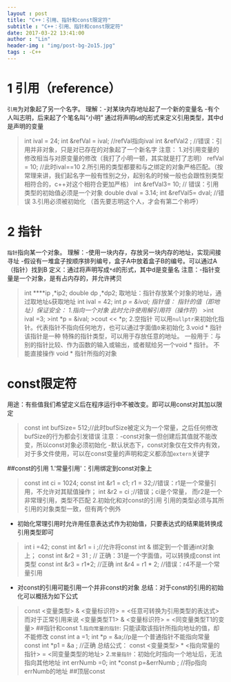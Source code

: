 ```yaml
---
layout : post
title: "C++：引用、指针和const限定符"
subtitle : "C++：引用、指针和const限定符"
date: 2017-03-22 13:41:00
author : "Lin"
header-img : "img/post-bg-2o15.jpg"
tags : -C++
---
```



# 1 引用（reference）
  `引用`为对象起了另一个名字。
  理解：-对某块内存地址起了一个新的变量名
        -有个人叫志明，后来起了个笔名叫“小明”
  通过将声明`&d`的形式来定义引用类型，其中d是声明的变量
  > int ival = 24;
  >int &refVal = ival; //refVal指向ival
  >int &refVal2 ;    //错误：引用并非对象，只是对已存在的对象起了一个新名字
  注意：
  1.对引用变量的修改相当与对原变量的修改（我打了小明一顿，其实就是打了志明）
  > refVal = 10; //此时ival==10
  2.所引用的类型都要和与之绑定的对象严格匹配。（按常理来讲，我们起名字一般有性别之分，起别名的时候一般也会跟性别类型相符合的，c++对这个相符合更加严格）
  > int &refVal3= 10; // 错误：引用类型的初始值必须是一个对象
  > double dval = 3.14;
  >int &refVal5= dval; //错误
  3.引用必须被初始化 （首先要志明这个人，才会有第二个称呼）

# 2 指针
  `指针`指向某一个对象。
  理解：-使用一块内存，存放另一块内存的地址，实现间接寻址
        -假设有一堆盒子按顺序排列编号，盒子A中放着盒子B的编号。可以通过A（指针）找到B
  定义：通过将声明写成`*d`的形式，其中d是变量名
  注意：-指针变量是一个对象，是有占内存的，并允许拷贝
  >int ****ip ,*ip2;
  >double dp ,*dp2;
  取地址：指针存放某个对象的地址，通过取地址`&`获取地址
  >int ival = 42;
  >int *p = &ival;
  指针值：
  指针的值（即地址）保证安全：
  1.指向一个对象
     此时允许使用解引用符（操作符*）
     >int ival =3;
     >int *p = &ival;
     >cout << *p;
  2.空指针
     可以用`nullptr`来初始化指针。代表指针不指向任何地方，也可以通过字面值`0`来初始化
  3.void * 指针
     该指针是一种 特殊的指针类型，可以用于存放任意的地址。
     一般用于：与别的指针比较、作为函数的输入或输出，或者赋给另一个void * 指针。
     不能直接操作 void * 指针所指的对象

# const限定符
  用途：有些值我们希望定义后在程序运行中不被改变。即可以用const对其加以限定
  >const int bufSize= 512;//此时bufSize被定义为一个常量，之后任何修改bufSize的行为都会引发错误
  注意：-const对象一但创建后其值就不能改变，所以const对象必须初始化
        -默认状态下，const对象仅在文件内有效，对于多文件使用，可以在const变量的声明和定义都添加`extern`关键字

##const的引用
  1.'常量引用'：引用绑定到const对象上
  >const int ci = 1024;
  >const int &r1 = c1;
  >r1 = 32;//错误：r1是一个常量引用，不允许对其赋值操作；
  >int &r2 = ci ;//错误；ci是个常量， 而r2是一个非常理引用，类型不匹配
  2.初始化和对const的引用
  引用的类型必须与其所引用的对象类型一致，但有两个例外
  * 初始化常理引用时允许用任意表达式作为初始值，只要表达式的结果能转换成引用类型即可
  >int i =42;
  >const int &r1 = i ;//允许将const int & 绑定到一个普通int对象上；
  >const int &r2 = 31 ; // 正确：31是一个字面值，可以转换成const int 类型
  >const int &r3 = r1*2; //正确
  >int &r4 = r1 * 2; //错误：r4不是一个常量引用
  * 对const的引用可能引用一个并非const的对象
  总结：对于const的引用的初始化可以概括为如下公式
  >const <变量类型> & <变量标识符>  =  <任意可转换为引用类型的表达式>
  而对于正常引用来说
  > <变量类型T1>  & <变量标识符> = <同变量类型T1的变量>
##指针和const
  1.`指向常量的指针`: 只能读取该指针所指向地址的值，却不能修改
  >const int a =1;
  >int *p = &a;//p是一个普通指针不能指向常量
  >const int *p1 = &a ; //正确
  总结公式：
  >const <变量类型> * <指向常量的指针> = <同变量类型的地址>
  2.`常量指针`：初始化时指向一个地址后，无法指向其他地址
  >int errNumb =0;
  >int *const p=&errNumb ; //将p指向errNumb的地址
##顶层const


  
